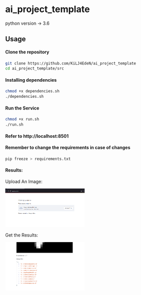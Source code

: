 # ai_project_template
python version -> 3.6

## Usage

#### Clone the repository
```bash
git clone https://github.com/KiLJ4EdeN/ai_project_template
cd ai_project_template/src
```

#### Installing dependencies
```bash
chmod +x dependencies.sh
./dependencies.sh
```

#### Run the Service
```bash
chmod +x run.sh
./run.sh
```

#### Refer to http://localhost:8501


#### Remember to change the requirements in case of changes
```bash
pip freeze > requirements.txt
```
#### Results:

Upload An Image:

<img src="https://github.com/KiLJ4EdeN/ai_project_template/blob/master/images/service.PNG" width="50%" height="50%" />

Get the Results:

<img src="https://github.com/KiLJ4EdeN/ai_project_template/blob/master/images/results.PNG" width="50%" height="50%" />
